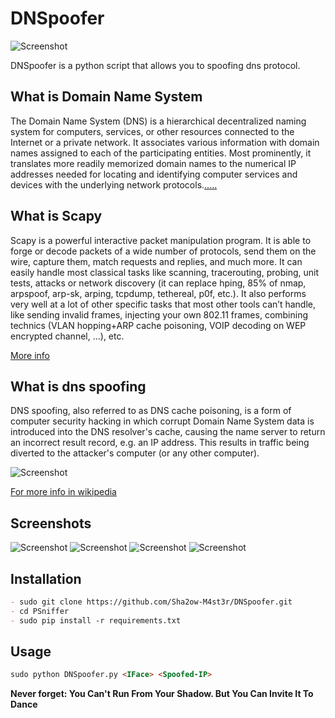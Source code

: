 # DNSpoofer

![Screenshot](http://s8.picofile.com/file/8348692776/dns_1_202034.png)

DNSpoofer is a python script that allows you to spoofing dns protocol.

## What is Domain Name System

The Domain Name System (DNS) is a hierarchical decentralized naming system for computers, services, or other resources connected to the Internet or a private network. It associates various information with domain names assigned to each of the participating entities. Most prominently, it translates more readily memorized domain names to the numerical IP addresses needed for locating and identifying computer services and devices with the underlying network protocols.[.....](https://en.wikipedia.org/wiki/Domain_Name_System)

## What is Scapy

Scapy is a powerful interactive packet manipulation program. It is able to forge or decode packets of a wide number of protocols, send them on the wire, capture them, match requests and replies, and much more. It can easily handle most classical tasks like scanning, tracerouting, probing, unit tests, attacks or network discovery (it can replace hping, 85% of nmap, arpspoof, arp-sk, arping, tcpdump, tethereal, p0f, etc.). It also performs very well at a lot of other specific tasks that most other tools can’t handle, like sending invalid frames, injecting your own 802.11 frames, combining technics (VLAN hopping+ARP cache poisoning, VOIP decoding on WEP encrypted channel, …), etc.

[More info](https://scapy.net/)

## What is dns spoofing

DNS spoofing, also referred to as DNS cache poisoning, is a form of computer security hacking in which corrupt Domain Name System data is introduced into the DNS resolver's cache, causing the name server to return an incorrect result record, e.g. an IP address. This results in traffic being diverted to the attacker's computer (or any other computer).

![Screenshot](http://s8.picofile.com/file/8348692168/dns_spoofing.png)

[For more info in wikipedia](https://en.wikipedia.org/wiki/DNS_spoofing)


## Screenshots

![Screenshot](http://s8.picofile.com/file/8348691992/S1.png)
![Screenshot](http://s9.picofile.com/file/8348692042/S2.png)
![Screenshot](http://s8.picofile.com/file/8348692050/S3.png)
![Screenshot](http://s8.picofile.com/file/8348692076/S4.png)


## Installation

```markdown
- sudo git clone https://github.com/Sha2ow-M4st3r/DNSpoofer.git
- cd PSniffer
- sudo pip install -r requirements.txt
```

## Usage

```markdown
sudo python DNSpoofer.py <IFace> <Spoofed-IP>
```

**Never forget: You Can't Run From Your Shadow. But You Can Invite It To Dance**
